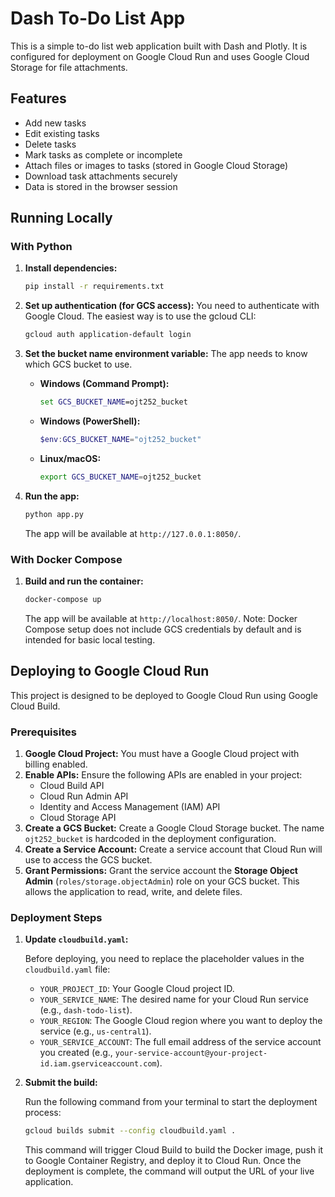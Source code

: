 # Dash To-Do List App

This is a simple to-do list web application built with Dash and Plotly. It is configured for deployment on Google Cloud Run and uses Google Cloud Storage for file attachments.

## Features

- Add new tasks
- Edit existing tasks
- Delete tasks
- Mark tasks as complete or incomplete
- Attach files or images to tasks (stored in Google Cloud Storage)
- Download task attachments securely
- Data is stored in the browser session

## Running Locally

### With Python

1.  **Install dependencies:**
    ```bash
    pip install -r requirements.txt
    ```

2.  **Set up authentication (for GCS access):**
    You need to authenticate with Google Cloud. The easiest way is to use the gcloud CLI:
    ```bash
    gcloud auth application-default login
    ```

3.  **Set the bucket name environment variable:**
    The app needs to know which GCS bucket to use.
    - **Windows (Command Prompt):**
      ```cmd
      set GCS_BUCKET_NAME=ojt252_bucket
      ```
    - **Windows (PowerShell):**
      ```powershell
      $env:GCS_BUCKET_NAME="ojt252_bucket"
      ```
    - **Linux/macOS:**
      ```bash
      export GCS_BUCKET_NAME=ojt252_bucket
      ```

4.  **Run the app:**
    ```bash
    python app.py
    ```
    The app will be available at `http://127.0.0.1:8050/`.

### With Docker Compose

1.  **Build and run the container:**
    ```bash
    docker-compose up
    ```
    The app will be available at `http://localhost:8050/`. Note: Docker Compose setup does not include GCS credentials by default and is intended for basic local testing.

## Deploying to Google Cloud Run

This project is designed to be deployed to Google Cloud Run using Google Cloud Build.

### Prerequisites

1.  **Google Cloud Project:** You must have a Google Cloud project with billing enabled.
2.  **Enable APIs:** Ensure the following APIs are enabled in your project:
    - Cloud Build API
    - Cloud Run Admin API
    - Identity and Access Management (IAM) API
    - Cloud Storage API
3.  **Create a GCS Bucket:** Create a Google Cloud Storage bucket. The name `ojt252_bucket` is hardcoded in the deployment configuration.
4.  **Create a Service Account:** Create a service account that Cloud Run will use to access the GCS bucket.
5.  **Grant Permissions:** Grant the service account the **Storage Object Admin** (`roles/storage.objectAdmin`) role on your GCS bucket. This allows the application to read, write, and delete files.

### Deployment Steps

1.  **Update `cloudbuild.yaml`:**

    Before deploying, you need to replace the placeholder values in the `cloudbuild.yaml` file:
    - `YOUR_PROJECT_ID`: Your Google Cloud project ID.
    - `YOUR_SERVICE_NAME`: The desired name for your Cloud Run service (e.g., `dash-todo-list`).
    - `YOUR_REGION`: The Google Cloud region where you want to deploy the service (e.g., `us-central1`).
    - `YOUR_SERVICE_ACCOUNT`: The full email address of the service account you created (e.g., `your-service-account@your-project-id.iam.gserviceaccount.com`).

2.  **Submit the build:**

    Run the following command from your terminal to start the deployment process:
    ```bash
    gcloud builds submit --config cloudbuild.yaml .
    ```

    This command will trigger Cloud Build to build the Docker image, push it to Google Container Registry, and deploy it to Cloud Run. Once the deployment is complete, the command will output the URL of your live application.
